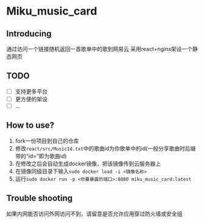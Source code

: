 # Miku_music_card
## Introducing
通过访问一个链接随机返回一首歌单中的歌到网易云
采用react+nginx架设一个静态网页
## TODO
- [ ] 支持更多平台
- [ ] 更方便的架设
- [ ] ...
## How to use?
1. fork一份项目到自己的仓库
2. 修改`react/src/MusicId.txt`中的歌曲id为你歌单中的id(一般分享歌曲时后缀带的“id=<music id>”即为歌曲id)
3. 在修改之后会自动生成docker镜像，把该镜像传到云服务器上
4. 在镜像同级目录下输入`sudo docker load -i <镜像名称>`
5. 运行`sudo docker run -p <你要暴露的端口>:8880 miku_music_card:latest`
## Trouble shooting
如果内网能否访问外网访问不到，请留意是否允许应用穿过防火墙或安全组
